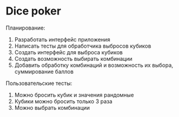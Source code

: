 # Dice poker

Планирование:

1. Разработать интерфейс приложения
2. Написать тесты для обработчика выбросов кубиков
3. Создать интерфейс для выброса кубиков
4. Создать возможность выбирать комбинации
5. Добавить обработку комбинаций и возможность их выбора, суммирование баллов

Пользовательские тесты:

1. Можно бросить кубик и значения рандомные
2. Кубики можно бросить только 3 раза
3. Можно выбрать комбинации